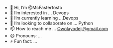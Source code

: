 - 👋 Hi, I’m @McFasterfosto
- 👀 I’m interested in ... Devops
- 🌱 I’m currently learning ...Devops 
- 💞️ I’m looking to collaborate on ... Python 
- 📫 How to reach me ... Owolayodeji@gmail.com
- 😄 Pronouns: ...
- ⚡ Fun fact: ...

<!---
McFasterfosto/McFasterfosto is a ✨ special ✨ repository because its `README.md` (this file) appears on your GitHub profile.
You can click the Preview link to take a look at your changes.
--->
